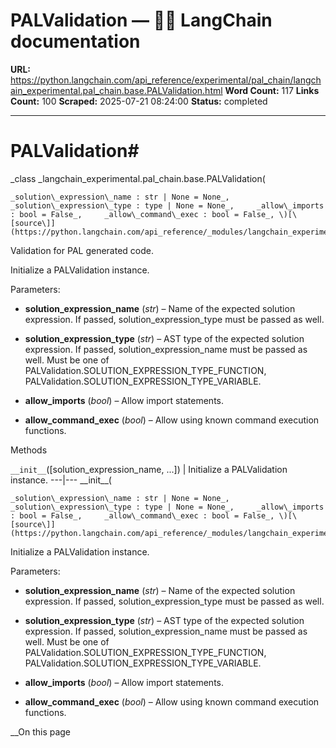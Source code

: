 # PALValidation — 🦜🔗 LangChain  documentation

**URL:** https://python.langchain.com/api_reference/experimental/pal_chain/langchain_experimental.pal_chain.base.PALValidation.html
**Word Count:** 117
**Links Count:** 100
**Scraped:** 2025-07-21 08:24:00
**Status:** completed

---

# PALValidation\#

_class _langchain\_experimental.pal\_chain.base.PALValidation\(

    _solution\_expression\_name : str | None = None_,     _solution\_expression\_type : type | None = None_,     _allow\_imports : bool = False_,     _allow\_command\_exec : bool = False_, \)[\[source\]](https://python.langchain.com/api_reference/_modules/langchain_experimental/pal_chain/base.html#PALValidation)\#     

Validation for PAL generated code.

Initialize a PALValidation instance.

Parameters:     

  * **solution\_expression\_name** \(_str_\) – Name of the expected solution expression. If passed, solution\_expression\_type must be passed as well.

  * **solution\_expression\_type** \(_str_\) – AST type of the expected solution expression. If passed, solution\_expression\_name must be passed as well. Must be one of PALValidation.SOLUTION\_EXPRESSION\_TYPE\_FUNCTION, PALValidation.SOLUTION\_EXPRESSION\_TYPE\_VARIABLE.

  * **allow\_imports** \(_bool_\) – Allow import statements.

  * **allow\_command\_exec** \(_bool_\) – Allow using known command execution functions.

Methods

`__init__`\(\[solution\_expression\_name, ...\]\) | Initialize a PALValidation instance.   ---|---      \_\_init\_\_\(

    _solution\_expression\_name : str | None = None_,     _solution\_expression\_type : type | None = None_,     _allow\_imports : bool = False_,     _allow\_command\_exec : bool = False_, \)[\[source\]](https://python.langchain.com/api_reference/_modules/langchain_experimental/pal_chain/base.html#PALValidation.__init__)\#     

Initialize a PALValidation instance.

Parameters:     

  * **solution\_expression\_name** \(_str_\) – Name of the expected solution expression. If passed, solution\_expression\_type must be passed as well.

  * **solution\_expression\_type** \(_str_\) – AST type of the expected solution expression. If passed, solution\_expression\_name must be passed as well. Must be one of PALValidation.SOLUTION\_EXPRESSION\_TYPE\_FUNCTION, PALValidation.SOLUTION\_EXPRESSION\_TYPE\_VARIABLE.

  * **allow\_imports** \(_bool_\) – Allow import statements.

  * **allow\_command\_exec** \(_bool_\) – Allow using known command execution functions.

__On this page